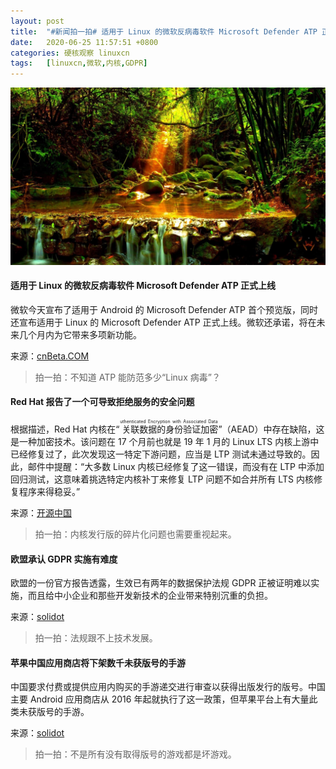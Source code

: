```yaml
---
layout: post
title:	"#新闻拍一拍# 适用于 Linux 的微软反病毒软件 Microsoft Defender ATP 正式上线"
date:	2020-06-25 11:57:51 +0800 
categories:	硬核观察 linuxcn 
tags:	[linuxcn,微软,内核,GDPR]
---
```



![](/Asserts/Images/album/202006/25/115728bpl4zhm1h8l4ottl.jpg)


#### 适用于 Linux 的微软反病毒软件 Microsoft Defender ATP 正式上线


微软今天宣布了适用于 Android 的 Microsoft Defender ATP 首个预览版，同时还宣布适用于 Linux 的 Microsoft Defender ATP 正式上线。微软还承诺，将在未来几个月内为它带来多项新功能。


来源：[cnBeta.COM](https://www.cnbeta.com/articles/tech/995003.htm)



> 
> 拍一拍：不知道 ATP 能防范多少“Linux 病毒”？
> 
> 
> 


#### Red Hat 报告了一个可导致拒绝服务的安全问题


根据描述，Red Hat 内核在“<ruby> 关联数据的身份验证加密 <rt>  uthenticated Encryption with Associated Data </rt></ruby>”（AEAD）中存在缺陷，这是一种加密技术。该问题在 17 个月前也就是 19 年 1 月的 Linux LTS 内核上游中已经修复过了，此次发现这一特定下游问题，应当是 LTP 测试未通过导致的。因此，邮件中提醒：“大多数 Linux 内核已经修复了这一错误，而没有在 LTP 中添加回归测试，这意味着挑选特定内核补丁来修复 LTP 问题不如合并所有 LTS 内核修复程序来得稳妥。”


来源：[开源中国](https://www.oschina.net/news/116692/redhat-reported-a-security-issue)



> 
> 拍一拍：内核发行版的碎片化问题也需要重视起来。
> 
> 
> 


#### 欧盟承认 GDPR 实施有难度


欧盟的一份官方报告透露，生效已有两年的数据保护法规 GDPR 正被证明难以实施，而且给中小企业和那些开发新技术的企业带来特别沉重的负担。


来源：[solidot](https://www.solidot.org/story?sid=64755)



> 
> 拍一拍：法规跟不上技术发展。
> 
> 
> 


#### 苹果中国应用商店将下架数千未获版号的手游


中国要求付费或提供应用内购买的手游递交进行审查以获得出版发行的版号。中国主要 Android 应用商店从 2016 年起就执行了这一政策，但苹果平台上有大量此类未获版号的手游。


来源：[solidot](https://www.solidot.org/story?sid=64762)



> 
> 拍一拍：不是所有没有取得版号的游戏都是坏游戏。
> 
> 
>
